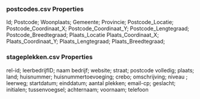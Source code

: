 ### postcodes.csv Properties
Id;
Postcode;
Woonplaats;
Gemeente;
Provincie;
Postcode_Locatie;
Postcode_Coordinaat_X;
Postcode_Coordinaat_Y;
Postcode_Lengtegraad;
Postcode_Breedtegraad;
Plaats_Locatie
Plaats_Coordinaat_X;
Plaats_Coordinaat_Y;
Plaats_Lengtegraad;
Plaats_Breedtegraad;

### stageplekken.csv Properties
rel-id;
leerbedrijfID;
naam bedrijf;
website;
straat;
postcode volledig;
plaats;
land;
huisnummer;
huisnummertoevoeging;
crebo;
omschrijving;
niveau ;
leerweg;
startdatum;
einddatum;
aantal plekken;
email-cp;
geslacht;
initialen;
tussenvoegsel;
achternaam;
voornaam;
telefoon